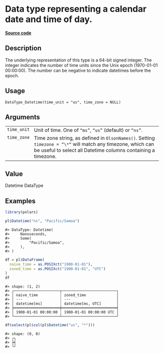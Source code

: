 

# Data type representing a calendar date and time of day.

[**Source code**](https://github.com/pola-rs/r-polars/tree/main/R/datatype.R#L176)

## Description

The underlying representation of this type is a 64-bit signed integer.
The integer indicates the number of time units since the Unix epoch
(1970-01-01 00:00:00). The number can be negative to indicate datetimes
before the epoch.

## Usage

<pre><code class='language-R'>DataType_Datetime(time_unit = "us", time_zone = NULL)
</code></pre>

## Arguments

<table>
<tr>
<td style="white-space: nowrap; font-family: monospace; vertical-align: top">
<code id="DataType_Datetime_:_time_unit">time_unit</code>
</td>
<td>
Unit of time. One of <code>“ms”</code>, <code>“us”</code> (default) or
<code>“ns”</code>.
</td>
</tr>
<tr>
<td style="white-space: nowrap; font-family: monospace; vertical-align: top">
<code id="DataType_Datetime_:_time_zone">time_zone</code>
</td>
<td>
Time zone string, as defined in <code>OlsonNames()</code>. Setting
<code>timezone = “\*“</code> will match any timezone, which can be
useful to select all Datetime columns containing a timezone.
</td>
</tr>
</table>

## Value

Datetime DataType

## Examples

``` r
library(polars)

pl$Datetime("ns", "Pacific/Samoa")
```

    #> DataType: Datetime(
    #>     Nanoseconds,
    #>     Some(
    #>         "Pacific/Samoa",
    #>     ),
    #> )

``` r
df = pl$DataFrame(
  naive_time = as.POSIXct("1900-01-01"),
  zoned_time = as.POSIXct("1900-01-01", "UTC")
)
df
```

    #> shape: (1, 2)
    #> ┌─────────────────────┬─────────────────────────┐
    #> │ naive_time          ┆ zoned_time              │
    #> │ ---                 ┆ ---                     │
    #> │ datetime[ms]        ┆ datetime[ms, UTC]       │
    #> ╞═════════════════════╪═════════════════════════╡
    #> │ 1900-01-01 00:00:00 ┆ 1900-01-01 00:00:00 UTC │
    #> └─────────────────────┴─────────────────────────┘

``` r
df$select(pl$col(pl$Datetime("us", "*")))
```

    #> shape: (0, 0)
    #> ┌┐
    #> ╞╡
    #> └┘
